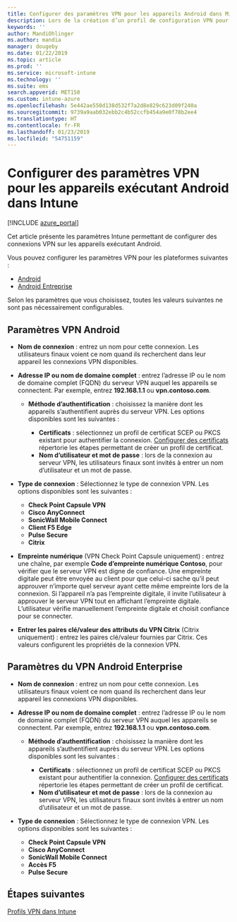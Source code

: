 ```yaml
---
title: Configurer des paramètres VPN pour les appareils Android dans Microsoft Intune - Azure | Microsoft Docs
description: Lors de la création d’un profil de configuration VPN pour des appareils Android et Android for Work, entrez le nom de connexion, l’adresse IP ou le nom de domaine complet du serveur VPN, choisissez comment les utilisateurs s’authentifient auprès du serveur VPN, puis choisissez les types de connexion Citrix, SonicWall, Check Point Capsule, Pulse Secure et Microsoft Edge.
keywords: ''
author: MandiOhlinger
ms.author: mandia
manager: dougeby
ms.date: 01/22/2019
ms.topic: article
ms.prod: ''
ms.service: microsoft-intune
ms.technology: ''
ms.suite: ems
search.appverid: MET150
ms.custom: intune-azure
ms.openlocfilehash: 5e442ae550d138d532f7a2d8e829c623d09f240a
ms.sourcegitcommit: 9739a9aab032ebb2c4b52ccfb454a9e0f78b2ee4
ms.translationtype: HT
ms.contentlocale: fr-FR
ms.lasthandoff: 01/23/2019
ms.locfileid: "54751159"
---
```

# <a name="configure-vpn-settings-for-devices-running-android-in-intune"></a>Configurer des paramètres VPN pour les appareils exécutant Android dans Intune

[!INCLUDE [azure_portal](./includes/azure_portal.md)]

Cet article présente les paramètres Intune permettant de configurer des connexions VPN sur les appareils exécutant Android.

Vous pouvez configurer les paramètres VPN pour les plateformes suivantes :

- [Android](#android-vpn-settings)
- [Android Entreprise](#android-enterprise-vpn-settings)

Selon les paramètres que vous choisissez, toutes les valeurs suivantes ne sont pas nécessairement configurables.

## <a name="android-vpn-settings"></a>Paramètres VPN Android

- **Nom de connexion** : entrez un nom pour cette connexion. Les utilisateurs finaux voient ce nom quand ils recherchent dans leur appareil les connexions VPN disponibles.
- **Adresse IP ou nom de domaine complet** : entrez l’adresse IP ou le nom de domaine complet (FQDN) du serveur VPN auquel les appareils se connectent. Par exemple, entrez **192.168.1.1** ou **vpn.contoso.com**.

  - **Méthode d’authentification** : choisissez la manière dont les appareils s’authentifient auprès du serveur VPN. Les options disponibles sont les suivantes :

    - **Certificats** : sélectionnez un profil de certificat SCEP ou PKCS existant pour authentifier la connexion. [Configurer des certificats](certificates-configure.md) répertorie les étapes permettant de créer un profil de certificat.
    - **Nom d’utilisateur et mot de passe** : lors de la connexion au serveur VPN, les utilisateurs finaux sont invités à entrer un nom d’utilisateur et un mot de passe.

- **Type de connexion** : Sélectionnez le type de connexion VPN. Les options disponibles sont les suivantes :

  - **Check Point Capsule VPN**
  - **Cisco AnyConnect**
  - **SonicWall Mobile Connect**
  - **Client F5 Edge**
  - **Pulse Secure**
  - **Citrix**

- **Empreinte numérique** (VPN Check Point Capsule uniquement) : entrez une chaîne, par exemple **Code d’empreinte numérique Contoso**, pour vérifier que le serveur VPN est digne de confiance. Une empreinte digitale peut être envoyée au client pour que celui-ci sache qu’il peut approuver n’importe quel serveur ayant cette même empreinte lors de la connexion. Si l’appareil n’a pas l’empreinte digitale, il invite l’utilisateur à approuver le serveur VPN tout en affichant l’empreinte digitale. L’utilisateur vérifie manuellement l’empreinte digitale et choisit confiance pour se connecter.
- **Entrer les paires clé/valeur des attributs du VPN Citrix** (Citrix uniquement) : entrez les paires clé/valeur fournies par Citrix. Ces valeurs configurent les propriétés de la connexion VPN.

## <a name="android-enterprise-vpn-settings"></a>Paramètres du VPN Android Enterprise

- **Nom de connexion** : entrez un nom pour cette connexion. Les utilisateurs finaux voient ce nom quand ils recherchent dans leur appareil les connexions VPN disponibles.
- **Adresse IP ou nom de domaine complet** : entrez l’adresse IP ou le nom de domaine complet (FQDN) du serveur VPN auquel les appareils se connectent. Par exemple, entrez **192.168.1.1** ou **vpn.contoso.com**.

  - **Méthode d’authentification** : choisissez la manière dont les appareils s’authentifient auprès du serveur VPN. Les options disponibles sont les suivantes :
  
    - **Certificats** : sélectionnez un profil de certificat SCEP ou PKCS existant pour authentifier la connexion. [Configurer des certificats](certificates-configure.md) répertorie les étapes permettant de créer un profil de certificat.
    - **Nom d’utilisateur et mot de passe** : lors de la connexion au serveur VPN, les utilisateurs finaux sont invités à entrer un nom d’utilisateur et un mot de passe.

- **Type de connexion** : Sélectionnez le type de connexion VPN. Les options disponibles sont les suivantes :

  - **Check Point Capsule VPN**
  - **Cisco AnyConnect**
  - **SonicWall Mobile Connect**
  - **Accès F5**
  - **Pulse Secure**

## <a name="next-steps"></a>Étapes suivantes
[Profils VPN dans Intune](vpn-settings-configure.md)
